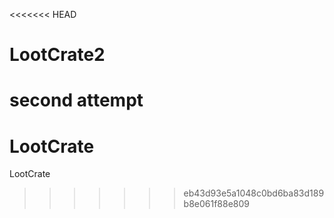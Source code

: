<<<<<<< HEAD
# LootCrate2
second attempt
=======
# LootCrate
LootCrate
>>>>>>> eb43d93e5a1048c0bd6ba83d189b8e061f88e809
